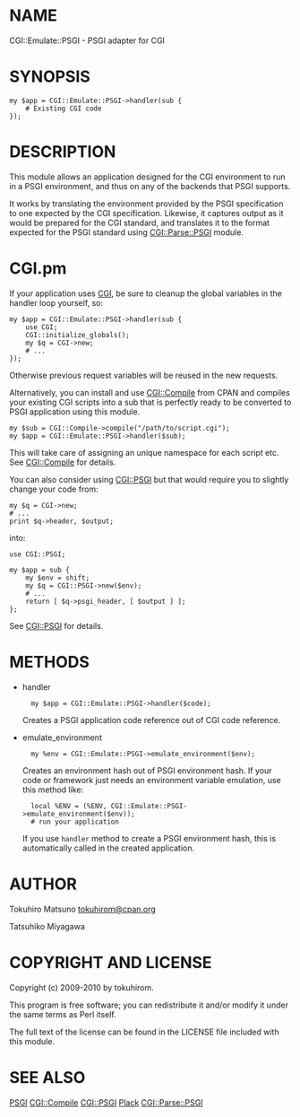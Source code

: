 # NAME

CGI::Emulate::PSGI - PSGI adapter for CGI

# SYNOPSIS

    my $app = CGI::Emulate::PSGI->handler(sub {
        # Existing CGI code
    });

# DESCRIPTION

This module allows an application designed for the CGI environment to
run in a PSGI environment, and thus on any of the backends that PSGI
supports.

It works by translating the environment provided by the PSGI
specification to one expected by the CGI specification. Likewise, it
captures output as it would be prepared for the CGI standard, and
translates it to the format expected for the PSGI standard using
[CGI::Parse::PSGI](https://metacpan.org/pod/CGI::Parse::PSGI) module.

# CGI.pm

If your application uses [CGI](https://metacpan.org/pod/CGI), be sure to cleanup the global
variables in the handler loop yourself, so:

    my $app = CGI::Emulate::PSGI->handler(sub {
        use CGI;
        CGI::initialize_globals();
        my $q = CGI->new;
        # ...
    });

Otherwise previous request variables will be reused in the new
requests.

Alternatively, you can install and use [CGI::Compile](https://metacpan.org/pod/CGI::Compile) from CPAN and
compiles your existing CGI scripts into a sub that is perfectly ready
to be converted to PSGI application using this module.

    my $sub = CGI::Compile->compile("/path/to/script.cgi");
    my $app = CGI::Emulate::PSGI->handler($sub);

This will take care of assigning an unique namespace for each script
etc. See [CGI::Compile](https://metacpan.org/pod/CGI::Compile) for details.

You can also consider using [CGI::PSGI](https://metacpan.org/pod/CGI::PSGI) but that would require you to
slightly change your code from:

    my $q = CGI->new;
    # ...
    print $q->header, $output;

into:

    use CGI::PSGI;

    my $app = sub {
        my $env = shift;
        my $q = CGI::PSGI->new($env);
        # ...
        return [ $q->psgi_header, [ $output ] ];
    };

See [CGI::PSGI](https://metacpan.org/pod/CGI::PSGI) for details.

# METHODS

- handler

        my $app = CGI::Emulate::PSGI->handler($code);

    Creates a PSGI application code reference out of CGI code reference.

- emulate\_environment

        my %env = CGI::Emulate::PSGI->emulate_environment($env);

    Creates an environment hash out of PSGI environment hash. If your code
    or framework just needs an environment variable emulation, use this
    method like:

        local %ENV = (%ENV, CGI::Emulate::PSGI->emulate_environment($env));
        # run your application

    If you use `handler` method to create a PSGI environment hash, this
    is automatically called in the created application.

# AUTHOR

Tokuhiro Matsuno <tokuhirom@cpan.org>

Tatsuhiko Miyagawa

# COPYRIGHT AND LICENSE

Copyright (c) 2009-2010 by tokuhirom.

This program is free software; you can redistribute
it and/or modify it under the same terms as Perl itself.

The full text of the license can be found in the
LICENSE file included with this module.

# SEE ALSO

[PSGI](https://metacpan.org/pod/PSGI) [CGI::Compile](https://metacpan.org/pod/CGI::Compile) [CGI::PSGI](https://metacpan.org/pod/CGI::PSGI) [Plack](https://metacpan.org/pod/Plack) [CGI::Parse::PSGI](https://metacpan.org/pod/CGI::Parse::PSGI)
